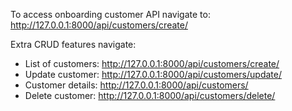 To access onboarding customer API navigate to: http://127.0.0.1:8000/api/customers/create/

Extra CRUD features navigate:
  - List of customers: http://127.0.0.1:8000/api/customers/create/
  - Update customer: http://127.0.0.1:8000/api/customers/update/<id>
  - Customer details: http://127.0.0.1:8000/api/customers/<id>
  - Delete customer: http://127.0.0.1:8000/api/customers/delete/<id>
